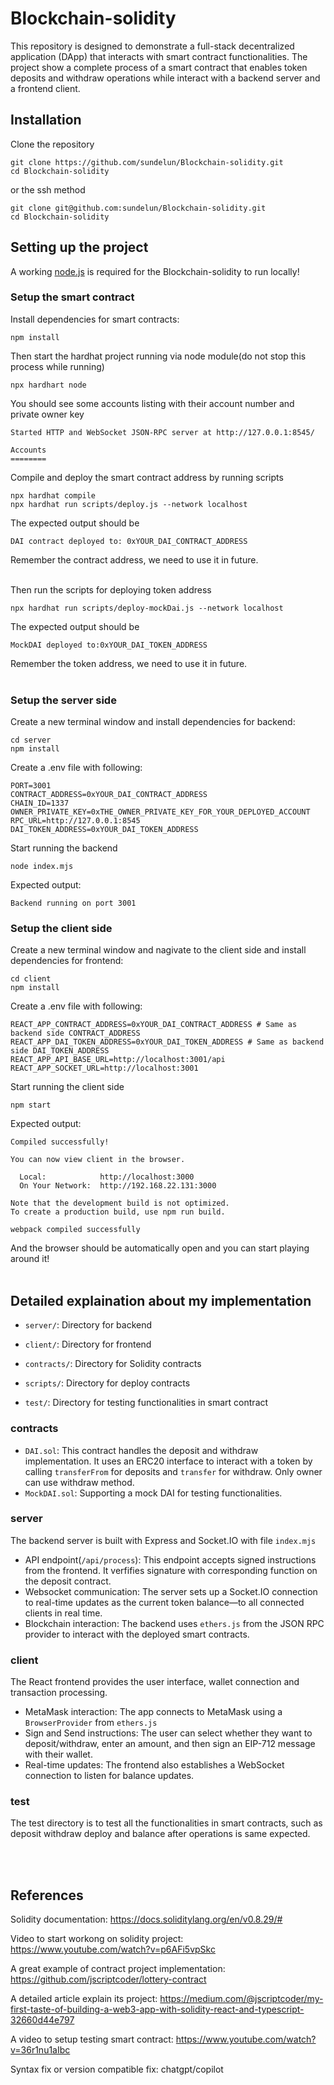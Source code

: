 # Blockchain-solidity

This repository is designed to demonstrate a full-stack decentralized application (DApp) that interacts with smart contract functionalities. The project show a complete process of a smart contract that enables token deposits and withdraw operations while interact with a backend server and a frontend client.

## Installation
Clone the repository
```shell
git clone https://github.com/sundelun/Blockchain-solidity.git
cd Blockchain-solidity
```
or the ssh method
```shell
git clone git@github.com:sundelun/Blockchain-solidity.git
cd Blockchain-solidity
```

## Setting up the project
A working [node.js](https://nodejs.org/en) is required for the Blockchain-solidity to run locally!

### Setup the smart contract
Install dependencies for smart contracts:
```shell
npm install
```

Then start the hardhat project running via node module(do not stop this process while running)
```shell
npx hardhart node
```

You should see some accounts listing with their account number and private owner key
```shell
Started HTTP and WebSocket JSON-RPC server at http://127.0.0.1:8545/

Accounts
========
```

Compile and deploy the smart contract address by running scripts
```shell
npx hardhat compile
npx hardhat run scripts/deploy.js --network localhost
```

The expected output should be
```shell
DAI contract deployed to: 0xYOUR_DAI_CONTRACT_ADDRESS
```
Remember the contract address, we need to use it in future.<br><br>

Then run the scripts for deploying token address
```shell
npx hardhat run scripts/deploy-mockDai.js --network localhost
```
The expected output should be
```shell
MockDAI deployed to:0xYOUR_DAI_TOKEN_ADDRESS
```
Remember the token address, we need to use it in future.
<br><br>

### Setup the server side
Create a new terminal window and install dependencies for backend:
```shell
cd server
npm install
```

Create a .env file with following:
```shell
PORT=3001
CONTRACT_ADDRESS=0xYOUR_DAI_CONTRACT_ADDRESS
CHAIN_ID=1337
OWNER_PRIVATE_KEY=0xTHE_OWNER_PRIVATE_KEY_FOR_YOUR_DEPLOYED_ACCOUNT
RPC_URL=http://127.0.0.1:8545
DAI_TOKEN_ADDRESS=0xYOUR_DAI_TOKEN_ADDRESS
```

Start running the backend
```shell
node index.mjs
```
Expected output:
```shell
Backend running on port 3001
```

### Setup the client side
Create a new terminal window and nagivate to the client side and install dependencies for frontend:
```shell
cd client
npm install
```

Create a .env file with following:
```shell
REACT_APP_CONTRACT_ADDRESS=0xYOUR_DAI_CONTRACT_ADDRESS # Same as backend side CONTRACT_ADDRESS
REACT_APP_DAI_TOKEN_ADDRESS=0xYOUR_DAI_TOKEN_ADDRESS # Same as backend side DAI_TOKEN_ADDRESS
REACT_APP_API_BASE_URL=http://localhost:3001/api
REACT_APP_SOCKET_URL=http://localhost:3001
```

Start running the client side
```shell
npm start
```

Expected output:
```shell
Compiled successfully!

You can now view client in the browser.

  Local:            http://localhost:3000
  On Your Network:  http://192.168.22.131:3000

Note that the development build is not optimized.
To create a production build, use npm run build.

webpack compiled successfully
```
And the browser should be automatically open and you can start playing around it! <br><br>

## Detailed explaination about my implementation
- `server/`: Directory for backend 

- `client/`: Directory for frontend 

- `contracts/`: Directory for Solidity contracts

- `scripts/`: Directory for deploy contracts

- `test/`: Directory for testing functionalities in smart contract

### contracts
- `DAI.sol`: This contract handles the deposit and withdraw implementation. It uses an ERC20 interface to interact with a token by calling `transferFrom` for deposits and `transfer` for withdraw. Only owner can use withdraw method.
- `MockDAI.sol`: Supporting a mock DAI for testing functionalities.

### server
The backend server is built with Express and Socket.IO with file `index.mjs`

- API endpoint(`/api/process`): This endpoint accepts signed instructions from the frontend. It verfifies signature with corresponding function on the deposit contract.
- Websocket communication: The server sets up a Socket.IO connection to real-time updates as the current token balance—to all connected clients in real time.
- Blockchain interaction: The backend uses `ethers.js` from the JSON RPC provider to interact with the deployed smart contracts.

### client
The React frontend provides the user interface, wallet connection and transaction processing.
- MetaMask interaction: The app connects to MetaMask using a `BrowserProvider` from `ethers.js`
- Sign and Send instructions: The user can select whether they want to deposit/withdraw, enter an amount, and then sign an EIP-712 message with their wallet.
- Real-time updates: The frontend also establishes a WebSocket connection to listen for balance updates.

### test
The test directory is to test all the functionalities in smart contracts, such as deposit withdraw deploy and balance after operations is same expected.


<br><br>

## References
Solidity documentation: https://docs.soliditylang.org/en/v0.8.29/#

Video to start workong on solidity project: https://www.youtube.com/watch?v=p6AFi5vpSkc

A great example of contract project implementation: https://github.com/jscriptcoder/lottery-contract

A detailed article explain its project: https://medium.com/@jscriptcoder/my-first-taste-of-building-a-web3-app-with-solidity-react-and-typescript-32660d44e797

A video to setup testing smart contract: https://www.youtube.com/watch?v=36r1nu1aIbc

Syntax fix or version compatible fix: chatgpt/copilot

